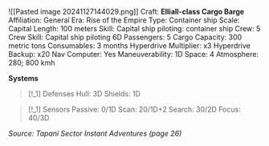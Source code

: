 ![[Pasted image 20241127144029.png]]
Craft: **Elliall-class Cargo Barge**
Affiliation: General
Era: Rise of the Empire
Type: Container ship
Scale: Capital
Length: 100 meters
Skill: Capital ship piloting: container ship
Crew: 5
Crew Skill: Capital ship
piloting 6D
Passengers: 5
Cargo Capacity:
300 metric tons
Consumables: 3 months
Hyperdrive Multiplier: x3
Hyperdrive Backup: x20
Nav Computer: Yes
Maneuverability: 1D
Space: 4
Atmosphere: 280; 800 kmh

**Systems**
> [!_1] Defenses
> Hull: 3D
> Shields: 1D

> [!_1] Sensors
> Passive: 0/1D
> Scan: 20/1D+2
> Search: 30/2D
> Focus: 40/3D


*Source: Tapani Sector Instant Adventures (page 26)*